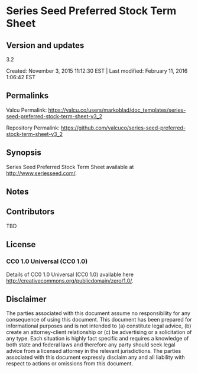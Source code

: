 

# Series Seed Preferred Stock Term Sheet

## Version and updates

3.2

Created: November 3, 2015 11:12:30 EST | Last modified: February 11, 2016  1:06:42 EST

## Permalinks

Valcu Permalink: https://valcu.co/users/markoblad/doc_templates/series-seed-preferred-stock-term-sheet-v3_2

Repository Permalink: https://github.com/valcuco/series-seed-preferred-stock-term-sheet-v3_2

## Synopsis

Series Seed Preferred Stock Term Sheet available at http://www.seriesseed.com/.

## Notes



## Contributors

TBD

## License

### CC0 1.0 Universal (CC0 1.0)


  Details of CC0 1.0 Universal (CC0 1.0) available here http://creativecommons.org/publicdomain/zero/1.0/.


## Disclaimer


  The parties associated with this document assume no responsibility for any consequence of using this document. This document has been prepared for informational purposes and is not intended to (a) constitute legal advice, (b) create an attorney-client relationship or (c) be advertising or a solicitation of any type. Each situation is highly fact specific and requires a knowledge of both state and federal laws and therefore any party should seek legal advice from a licensed attorney in the relevant jurisdictions. The parties associated with this document expressly disclaim any and all liability with respect to actions or omissions from this document.
